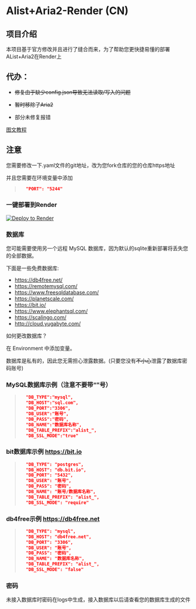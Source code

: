 # Alist+Aria2-Render (CN)

## 项目介绍

本项目基于官方修改并且进行了缝合而来，为了帮助您更快捷易懂的部署AList+Aria2在Render上

## 代办：

- ~~修复由于缺少config.json导致无法读取/写入的问题~~

- ~~暂时移除了Aria2~~

- 部分未修复报错

[图文教程](https://v-official-233.github.io/2023/05/02/render%E5%BF%AB%E9%80%9F%E9%83%A8%E7%BD%B2alist-aria2/)

## 注意

您需要修改一下.yaml文件的git地址，改为您fork仓库的您的仓库https地址

并且您需要在环境变量中添加
> ```json
>   "PORT": "5244"
> ```

### 一键部署到Render 

[![Deploy to Render](https://render.com/images/deploy-to-render-button.svg)](https://render.com/deploy)

### 数据库

您可能需要使用另一个远程 MySQL 数据库，因为默认的sqlite重新部署将丢失您的全部数据。

下面是一些免费数据库:

- https://db4free.net/
- https://remotemysql.com/
- https://www.freesqldatabase.com/
- https://planetscale.com/
- https://bit.io/
- https://www.elephantsql.com/
- https://scalingo.com/
- http://cloud.yugabyte.com/

如何更改数据库？

在 Environment 中添加变量。

数据库是私有的，因此您无需担心泄露数据。(只要您没有~~不小心~~泄露了数据库密码账号)

### MySQL数据库示例（注意不要带“”号）
> ```json
>   "DB_TYPE":"mysql",
>   "DB_HOST":"sql.com",
>   "DB_PORT":"3306",
>   "DB_USER":"账号",
>   "DB_PASS":"密码",
>   "DB_NAME":"数据库名称",
>   "DB_TABLE_PREFIX":"alist_",
>   "DB_SSL_MODE":"true"
> ```

### bit数据库示例 https://bit.io
> ```json
>   "DB_TYPE": "postgres",
>   "DB_HOST": "db.bit.io",
>   "DB_PORT": "5432",
>   "DB_USER": "账号",
>   "DB_PASS": "密码",
>   "DB_NAME": "账号/数据库名称",
>   "DB_TABLE_PREFIX": "alist_",
>   "DB_SSL_MODE": "require"
> 

### db4free示例 https://db4free.net
> ```json
>   "DB_TYPE": "mysql", 
>   "DB_HOST": "db4free.net", 
>   "DB_PORT": "3306", 
>   "DB_USER": "账号", 
>   "DB_PASS": "密码", 
>   "DB_NAME": "数据库名称", 
>   "DB_TABLE_PREFIX": "alist_", 
>   "DB_SSL_MODE": "false" 
> ```

### 密码

未接入数据库时密码在logs中生成，接入数据库以后请查看您的数据库生成的文件

